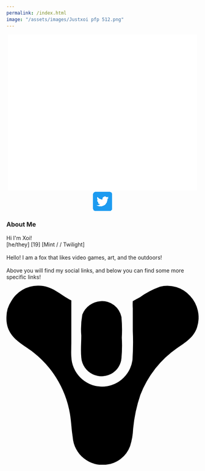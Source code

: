 ```yaml
---
permalink: /index.html
image: "/assets/images/Justxoi pfp 512.png"
---
```

<link rel="shortcut icon" type="image/x-icon" href="favicon.ico">

<div class="row" style="text-align:center">
    <a href="https://www.twitter.com/JustXoi" class="btn" target="_blank"><img class= "profile-icon" src="assets/images/Logo white.svg"></a>
    <a href="https://www.twitter.com/JustXoi" class="btn" target="_blank"><img src="assets/images/Twitter social icons - rounded square - blue.png"></a>
</div>

<body>
    <div style="text-align:left">
        <h3>
            About Me
        </h3>
    </div>
Hi I'm Xoi! <br>
[he/they] [19] [<span class="mint-gradient-text">Mint</span> / / <span class="twilight-gradient-text">Twilight</span>]<br>
<br>
Hello! I am a fox that likes video games, art, and the outdoors! <br>
<br>
Above you will find my social links, and below you can find some more specific links!<br>


<a to="https://destinytracker.com/destiny-2/profile/steam/4611686018467833109/overview" href="https://destinytracker.com/destiny-2/profile/steam/4611686018467833109/overview" data-v-72451c1e=""><svg xmlns="http://www.w3.org/2000/svg" viewBox="0 0 10.414 9.674" class="icon" data-v-72451c1e=""><path d="M3.518.802v2.312c0 .242-.019.484 0 .726a1.665 1.665 0 003.312.186 14.5 14.5 0 00.019-1.581V1.23a2.725 2.725 0 010-.391s.3-.167.372-.2a4.4 4.4 0 011.1-.577 1.657 1.657 0 011.637.5 1.707 1.707 0 01.372 1.693c-.186.558-.651.819-1.1 1.135a5.442 5.442 0 00-1.972 2.512 7.915 7.915 0 00-.391 1.823 3.463 3.463 0 01-.167.949 1.538 1.538 0 01-1.247.986 1.614 1.614 0 01-1.86-1.47c-.056-.353-.074-.688-.112-1a5.361 5.361 0 00-2.028-3.591C.82 3.115-.035 2.78.002 1.699a1.554 1.554 0 01.26-.856A1.671 1.671 0 011.695.006c.781-.022 1.191.48 1.823.796z" data-v-72451c1e=""></path><path d="M5.118.84a1.073 1.073 0 011.116.856 7.412 7.412 0 01.019 1.116 7.369 7.369 0 01-.019 1.116 1.051 1.051 0 01-.465.781 1.1 1.1 0 01-1.712-.819c-.037-.409 0-.8 0-1.191a4.371 4.371 0 01.056-1.135A1.157 1.157 0 015.118.84z" data-v-72451c1e=""></path></svg></a>
</body>